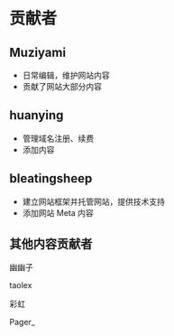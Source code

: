 # 贡献者
## Muziyami
- 日常编辑，维护网站内容
- 贡献了网站大部分内容

## huanying
- 管理域名注册、续费
- 添加内容

## bleatingsheep
- 建立网站框架并托管网站，提供技术支持
- 添加网站 Meta 内容

## 其他内容贡献者
幽幽子

taolex

彩虹

Pager_